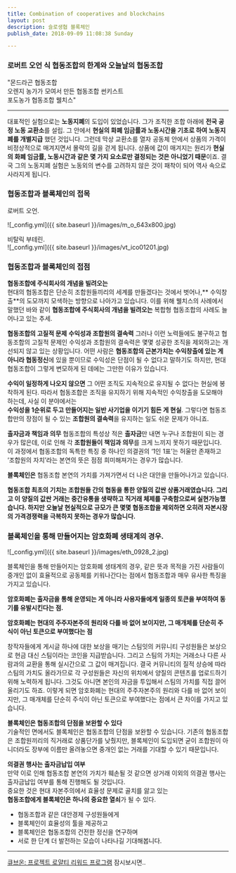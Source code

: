 ```yaml
---
title: Combination of cooperatives and blockchains
layout: post
description: 슬로생협 블록체인 
publish_date: 2018-09-09 11:08:38 Sunday

---
```


### 로버트 오언 식 협동조합의 한계와 오늘날의 협동조합  



"몬드라곤 협동조합  
오렌지 농가가 모여서 만든 협동조합 썬키스트  
포도농가 협동조합 웰치스"    

-------------------------


대표적인 실험으로는 **노동지폐**의 도입이 있었습니다. 
그가 조직한 조합 아래에 **전국 공정 노동 교환소**를 설립.
그 안에서 **현실의 화폐 임금률과 노동시간을 기초로 하여 노동지폐를 개별지급** 했던 것입니다. 
그런데 막상 교환소를 열자 공동체 안에서 상품의 가격이 비정상적으로 매겨지면서 몰락의 길을 걷게 됩니다. 
상품에 값이 매겨지는 원리가 **현실의 화폐 임금률, 노동시간과 같은 몇 가지 요소로만 결정되는 것은 아니었기 때문**이죠. 
결국 그의 노동지폐 실험은 노동외의 변수를 고려하지 않은 것이 패착이 되어 역사 속으로 사라지게 됩니다.  


### 협동조합과 블록체인의 접목
로버트 오언.

![_config.yml]({{ site.baseurl }}/images/m_o_643x800.jpg)  

비탈릭 부테린.  
![_config.yml]({{ site.baseurl }}/images/vt_ico01201.jpg)

### 협동조합과 블록체인의 접점
**협동조합에 주식회사의 개념을 빌려오는**  
현대의 협동조합은 단순히 조합원들끼리의 세계를 만들겠다는 것에서 벗어나,** 수익창출**의 도모까지 모색하는 방향으로 나아가고 있습니다. 
이를 위해 웰치스의 사례에서 말했던 바와 같이 **협동조합에 주식회사의 개념을 빌려오는** 복합형 협동조합의 사례도 늘어나고 있는 추세.

**협동조합의 고질적 문제**
**수익성과 조합원의 결속력**
그러나 이런 노력들에도 불구하고 협동조합의 고질적 문제인 수익성과 조합원의 결속력은 몇몇 성공한 조직을 제외하고는 개선되지 않고 있는 상황입니다. 
어떤 사람은 **협동조합의 근본가치는 수익창출에 있는 게 아니라 협동정신**에 있을 뿐이므로 수익성은 단점이 될 수 없다고 말하기도 하지만, 
현대 협동조합이 그렇게 변모하게 된 데에는 그만한 이유가 있습니다. 

**수익이 일정하게 나오지 않으면**
그 어떤 조직도 지속적으로 유지될 수 없다는 현실에 봉착하게 된다.
따라서 협동조합은 조직을 유지하기 위해 지속적인 수익창출을 도모해야 하는데, 사실 이 분야에서는   
**수익성을 1순위로 두고 만들어지는 일반 사기업을 이기기 힘든 게 현실**. 
그렇다면 협동조합만의 장점이 될 수 있는 **조합원의 결속력**을 유지하는 일도 쉬운 문제가 아니죠. 

**출자금과 책임과 의무**
협동조합의 특성상 적은 **출자금**만 내면 누구나 조합원이 되는 경우가 많은데, 이로 인해 각 **조합원들이 책임과 의무**를 크게 느끼지 못하기 때문입니다. 이 과정에서 협동조합의 독특한 특징 중 하나인 의결권의 ‘1인 1표’는 허울만 존재하고 ‘조합원의 자치’라는 본연의 뜻은 점점 희미해져가는 경우가 많습니다.

 **블록체인은**  협동조합 본연의 가치를 가져가면서 더 나은 대안을 만들어나가고 있습니다.  

**협동조합 최초의 기치는 조합원들 간의 협동을 통한 양질의 값싼 상품거래였습니다. 그리고 이 양질의 값싼 거래는 중간유통을 생략하고 직거래 체제를 구축함으로써 실현가능했습니다. 하지만 오늘날 현실적으로 규모가 큰 몇몇 협동조합을 제외하면 오히려 자본시장의 가격경쟁력을 극복하지 못하는 경우가 많습니다.**

### 블록체인을 통해 만들어지는 암호화폐 생태계의 경우.  

![_config.yml]({{ site.baseurl }}/images/eth_0928_2.jpg)

블록체인을 통해 만들어지는 암호화폐 생태계의 경우, 같은 뜻과 목적을 가진 사람들이 중개인 없이 효율적으로 공동체를 키워나간다는 점에서 협동조합과 매우 유사한 특징을 가지고 있습니다. 

**암호화폐는 출자금을 통해 운영되는 게 아니라 사용자들에게 일종의 토큰을 부여하여 동기를 유발시킨다는 점.**


**암호화폐는 현대의 주주자본주의 원리와 다를 바 없어 보이지만, 그 매개체를 단순히 주식이 아닌 토큰으로 부여했다는 점**  

창작자들에게 게시글 하나에 대한 보상을 매기는 스팀잇의 커뮤니티 구성원들은 보상으로 현금 대신 스팀이라는 코인을 지급받습니다. 그리고 스팀의 가치는 거래소나 다른 사람과의 교환을 통해 실시간으로 그 값이 매겨집니다. 결국 커뮤니티의 질적 상승에 따라 스팀의 가치도 올라가므로 각 구성원들은 자신의 위치에서 양질의 콘텐츠를 업로드하기 위해 노력하게 됩니다. 그것도 아니면 본인의 자금을 투입해서 스팀의 가치를 직접 끌어올리기도 하죠. 이렇게 되면 암호화폐는 현대의 주주자본주의 원리와 다를 바 없어 보이지만, 그 매개체를 단순히 주식이 아닌 토큰으로 부여했다는 점에서 큰 차이를 가지고 있습니다.

**블록체인은 협동조합의 단점을 보완할 수 있다**  
기술적인 면에서도 블록체인은 협동조합의 단점을 보완할 수 있습니다. 
기존의 협동조합은 조합원끼리의 직거래로 상품단가를 낮췄지만, 블록체인이 도입되면 굳이 조합원이 아니더라도 장부에 이름만 올려놓으면 중개인 없는 거래를 기대할 수 있기 때문입니다. 

 **의결권 행사는 출자금납입 여부**  
만약 이로 인해 협동조합 본연의 가치가 훼손될 것 같으면 상거래 이외의 의결권 행사는 출자금납입 여부를 통해 진행해도 될 것입니다.   
중요한 것은 현대 자본주의에서 효율성 문제로 골치를 앓고 있는   
**협동조합에게 블록체인은 하나의 중요한 열쇠**가 될 수 있다.   

- 협동조합과 같은 대안경제 구성원들에게 
- 블록체인이 효율성의 툴을 제공하고
- 블록체인은 협동조합의 건전한 정신을 연구하며 
- 서로 한 단계 더 발전하는 모습이 나타나길 기대해봅니다.


------------------------
[큐브온: 프로젝트 로얄티 리워드 프로그램](https://wooriapt.github.io/Loyalty-Programs) 잠시보시면..
